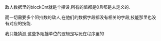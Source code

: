 敌人数据里的blockCnt就是个摆设,所有的值都是0且都是未定义的.

而一切需要多个阻挡数的敌人,在他们的数据字段都没有相关的字段,技能那里也没有对应的技能.

我只能猜测,这些多阻挡单位的逻辑是写死在程序里的